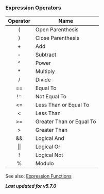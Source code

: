 ### Expression Operators

| Operator | Name                     |
|:--------:| ------------------------ |
| (        | Open Parenthesis         |
| )        | Close Parenthesis        |
| +        | Add                      |
| -        | Subtract                 |
| ^        | Power                    |
| *        | Multiply                 |
| /        | Divide                   |
| ==       | Equal To                 |
| !=       | Not Equal To             |
| <=       | Less Than or Equal To    |
| <        | Less Than                |
| >=       | Greater Than or Equal To |
| >        | Greater Than             |
| &&       | Logical And              |
| \|\|     | Logical Or               |
| !        | Logical Not              |
| %        | Modulo                   |

See also: [Expression Functions](./Expression%20Functions.md)

***Last updated for v5.7.0***